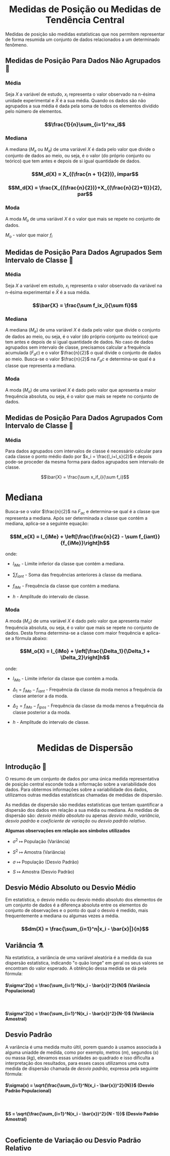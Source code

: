 # <center>Medidas de Posição ou Medidas de Tendência Central</center>

Medidas de posição são medidas estatísticas que nos permitem representar de forma resumida um conjunto de dados relacionados a um determinado fenômeno.

##  Medidas de Posição Para Dados Não Agrupados  🐏

### Média

Seja $X$ a variável de estudo, $x_i$ representa o valor observado na n-ésima unidade experimental e $\bar{X}$ é a sua média. Quando os dados são não agrupados a sua média é dada pela soma de todos os elementos dividido pelo número de elementos.

### $$\frac{1}{n}\sum_{i=1}^nx_i$$

### Mediana

A mediana ($M_e$ ou $M_d$) de uma variável $X$ é dada pelo valor que divide o conjunto de dados ao meio, ou seja, é o valor (do próprio conjunto ou teórico) que tem antes e depois de si igual quantidade de dados.

### $$M_d(X) = X_{(\frac{n + 1}{2})}, ímpar$$

### $$M_d(X) = \frac{X_{(\frac{n}{2})}+X_{(\frac{n}{2}+1)}}{2}, par$$

### Moda 

A moda $M_o$ de uma variável $X$ é o valor que mais se repete no conjunto de dados.

$M_o$ - valor que maior $f_i$

## Medidas de Posição Para Dados Agrupados Sem Intervalo de Classe  🐝

### Média

Seja $X$ a variável em estudo, $x_i$ representa o valor observado da variável na n-ésima experimental e $\bar{X}$ é a sua média.

### $$\bar{X} = \frac{\sum f_ix_i}{\sum fi}$$

### Mediana

A mediana ($M_e$) de uma variável $X$ é dada pelo valor que divide o conjunto de dados ao meio, ou seja, é o valor (do próprio conjunto ou teórico) que tem antes e depois de si igual quantidade de dados. No caso de dados agrupados sem intervalo de classe, precisamos calcular a frequência acumulada ($F_ac$) e o valor $\frac{n}{2}$ o qual divide o conjunto de dados ao meio. Busca-se o valor $\frac{n}{2}$ na $F_ac$ e determina-se qual é a classe que representa a mediana.

### Moda

A moda ($M_o$) de uma variável $X$ é dado pelo valor que apresenta a maior frequência absoluta, ou seja, é o valor que mais se repete no conjunto de dados.

## Medidas de Posição Para Dados Agrupados Com Intervalo de Classe  🦇

### Média

Para dados agrupados com intervalos de classe é necessário calcular para cada classe o ponto médio dado por $x_i = \frac{l_i+l_s}{2}$ e depois pode-se proceder da mesma forma para dados agrupados sem intervalo de classe.

$$\bar{X} = \frac{\sum x_if_i}{\sum f_i}$$

# Mediana

Busca-se o valor $\frac{n}{2}$ na $F_{ac}$ e determina-se qual é a classe que representa a mediana. Após ser determinada a classe que contém a mediana, aplica-se a seguinte equação:

### $$M_e(X) = l_{iMe} + \left[\frac{\frac{n}{2} - \sum f_{iant}}{f_{iMe}}\right]h$$

onde:

- $l_{iMe}$ - Limite inferior da classe que contém a mediana.

- $\sum f_{iant}$ - Soma das frequências anteriores à classe da mediana.

- $f_{iMe}$ - Frequência da classe que contém a mediana.

- $h$ - Amplitude do intervalo de classe.

### Moda

A moda ($M_o$) de uma variável $X$ é dado pelo valor que apresenta maior frequência absoluta, ou seja, é o valor que mais se repete no conjunto de dados. Desta forma determina-se a classe com maior frequência e aplica-se a fórmula abaixo:

### $$M_o(X) = l_{iMo} + \left[\frac{\Delta_1}{\Delta_1 + \Delta_2}\right]h$$

onde:

- $l_{iMo}$ - Limite inferior da classe que contém a moda.

- $\Delta_1 = f_{iMo} - f_{iant}$ - Frequência da classe da moda menos a frequência da classe anterior a da moda.

- $\Delta_2 = f_{iMo} - f_{ipos}$ - Frequência da classe da moda menos a frequência da classe posterior a da moda.

- $h$ - Amplitude do intervalo de classe.<br><br>

# <center>Medidas de Dispersão</center>

## Introdução 🩼

O resumo de um conjunto de dados por uma única medida representativa de posição central esconde toda a informação sobre a variabilidade dos dados. Para obtermos informações sobre a variabilidade dos dados, utilizamos outras medidas estatísticas chamadas de medidas de dispersão.

As medidas de dispersão são medidas estatísticas que tentam quantificar a dispersão dos dados em relação a sua média ou mediana. As medidas de dispersão são: *desvio médio absoluto* ou apenas *desvio médio*, *variância*, *desvio padrão* e *coeficiente de variação* ou *desvio padrão relativo*.

**Algumas observações em relação aos símbolos utilizados**

- $\sigma^2$ ↦ População (Variância)

- $S^2$ ↦ Amostra (Variância)

- $\sigma$ ↦ População (Desvio Padrão)

- $S$ ↦ Amostra (Desvio Padrão)

## Desvio Médio Absoluto ou Desvio Médio

Em estatística, o desvio médio ou desvio médio absoluto dos elementos de um conjunto de dados é a diferença absoluta entre os elementos do conjunto de observações e o ponto do qual o desvio é medido, mais frequentemente a mediana ou algumas vezes a média. 

### $$dm(X) = \frac{\sum_{i=1}^n|x_i - \bar{x}|}{n}$$

## Variância ⚗️

Na estatística, a variância de uma variável aleatória é a medida da sua dispersão estatística, indicando "o quão longe" em geral os seus valores se encontram do valor esperado. A obtênção dessa medida se dá pela fórmula:

#### $\sigma^2(x) = \frac{\sum_{i=1}^N(x_i - \bar{x})^2}{N}$ (Variância Populacional)

<br>

#### $\sigma^2(x) = \frac{\sum_{i=1}^N(x_i - \bar{x})^2}{N-1}$ (Variância Amostral)

## Desvio Padrão

A variância é uma medida muito últil, porem quando à usamos associada à alguma uniadde de medida, como por exemplo, metros ($m$), segundos ($s$) ou massa ($kg$), elevamos essas unidades ao quadrado e isso dificulta a interpretação dos resultados, para esses casos utilizamos uma outra medida de dispersão chamada de *desvio padrão*, expressa pela seguinte fórmula:

#### $\sigma(x) = \sqrt{\frac{\sum_{i=1}^N(x_i - \bar{x})^2}{N}}$ (Desvio Padrão Populacional)

<br>

#### $S = \sqrt{\frac{\sum_{i=1}^N(x_i - \bar{x})^2}{N - 1}}$ (Desvio Padrão Amostral)<br><br>

## Coeficiente de Variação ou Desvio Padrão Relativo
